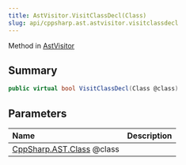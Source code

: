 ```yaml
---
title: AstVisitor.VisitClassDecl(Class)
slug: api/cppsharp.ast.astvisitor.visitclassdecl
---
```

Method in [AstVisitor](/api/cppsharp/ast/astvisitor)

## Summary



```csharp
public virtual bool VisitClassDecl(Class @class)
```

## Parameters

|Name|Description|
|:---|:---|
|[CppSharp.AST.Class](/api/cppsharp/ast/class) @class||

